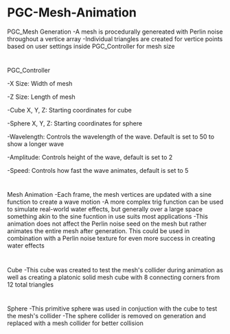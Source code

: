 # PGC-Mesh-Animation


PGC_Mesh Generation
  -A mesh is procedurally genereated with Perlin noise throughout a vertice array
  -Individual triangles are created for vertice points based on user settings inside PGC_Controller for mesh size
 # 
PGC_Controller

  -X Size: Width of mesh
  
  -Z Size: Length of mesh
  
  -Cube X, Y, Z: Starting coordinates for cube
  
  -Sphere X, Y, Z: Starting coordinates for sphere
  
  -Wavelength: Controls the wavelength of the wave. Default is set to 50 to show a longer wave
  
  -Amplitude: Controls height of the wave, default is set to 2
  
  -Speed: Controls how fast the wave animates, default is set to 5
#  
Mesh Animation
  -Each frame, the mesh vertices are updated with a sine function to create a wave motion
  -A more complex trig function can be used to simulate real-world water effects, but generally over a large space something akin to the sine fucntion in use suits most applications
  -This animation does not affect the Perlin noise seed on the mesh but rather animates the entire mesh after generation. This could be used in combination with a Perlin noise texture for even more success in creating water effects
  #
Cube
  -This cube was created to test the mesh's collider during animation as well as creating a platonic solid mesh cube with 8 connecting corners from 12 total triangles
  #
Sphere
  -This primitive sphere was used in conjuction with the cube to test the mesh's collider
  -The sphere collider is removed on generation and replaced with a mesh collider for better collision
